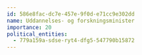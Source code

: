 ```yaml
---
id: 586e8fac-dc7e-457e-9f0d-e71cc9e302dd
name: Uddannelses- og forskningsminister
importance: 20
political_entities:
  - 779a159a-sdse-ryt4-dfg5-547790b15872
---
```

